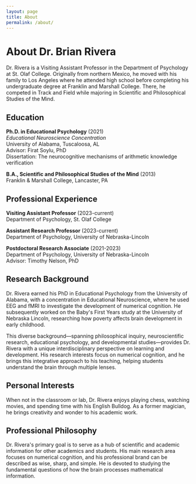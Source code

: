 ```yaml
---
layout: page
title: About
permalink: /about/
---
```


# About Dr. Brian Rivera

Dr. Rivera is a Visiting Assistant Professor in the Department of Psychology at St. Olaf College. Originally from northern Mexico, he moved with his family to Los Angeles where he attended high school before completing his undergraduate degree at Franklin and Marshall College. There, he competed in Track and Field while majoring in Scientific and Philosophical Studies of the Mind.

## Education

**Ph.D. in Educational Psychology** (2021)  
*Educational Neuroscience Concentration*  
University of Alabama, Tuscaloosa, AL  
Advisor: Firat Soylu, PhD  
Dissertation: The neurocognitive mechanisms of arithmetic knowledge verification

**B.A., Scientific and Philosophical Studies of the Mind** (2013)  
Franklin & Marshall College, Lancaster, PA

## Professional Experience

**Visiting Assistant Professor** (2023-current)  
Department of Psychology, St. Olaf College

**Assistant Research Professor** (2023-current)  
Department of Psychology, University of Nebraska-Lincoln

**Postdoctoral Research Associate** (2021-2023)  
Department of Psychology, University of Nebraska-Lincoln  
Advisor: Timothy Nelson, PhD

## Research Background

Dr. Rivera earned his PhD in Educational Psychology from the University of Alabama, with a concentration in Educational Neuroscience, where he used EEG and fMRI to investigate the development of numerical cognition. He subsequently worked on the Baby's First Years study at the University of Nebraska Lincoln, researching how poverty affects brain development in early childhood.

This diverse background—spanning philosophical inquiry, neuroscientific research, educational psychology, and developmental studies—provides Dr. Rivera with a unique interdisciplinary perspective on learning and development. His research interests focus on numerical cognition, and he brings this integrative approach to his teaching, helping students understand the brain through multiple lenses.

## Personal Interests

When not in the classroom or lab, Dr. Rivera enjoys playing chess, watching movies, and spending time with his English Bulldog. As a former magician, he brings creativity and wonder to his academic work.

## Professional Philosophy

Dr. Rivera's primary goal is to serve as a hub of scientific and academic information for other academics and students. His main research area focuses on numerical cognition, and his professional brand can be described as wise, sharp, and simple. He is devoted to studying the fundamental questions of how the brain processes mathematical information.
